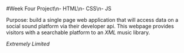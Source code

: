 #Week Four Project\n- HTML\n- CSS\n- JS

Purpose: build a single page web application that will access data on a social sound platform via their developer api.  This webpage provides visitors with a searchable platform to an *XML* music library.

*Extremely Limited*
